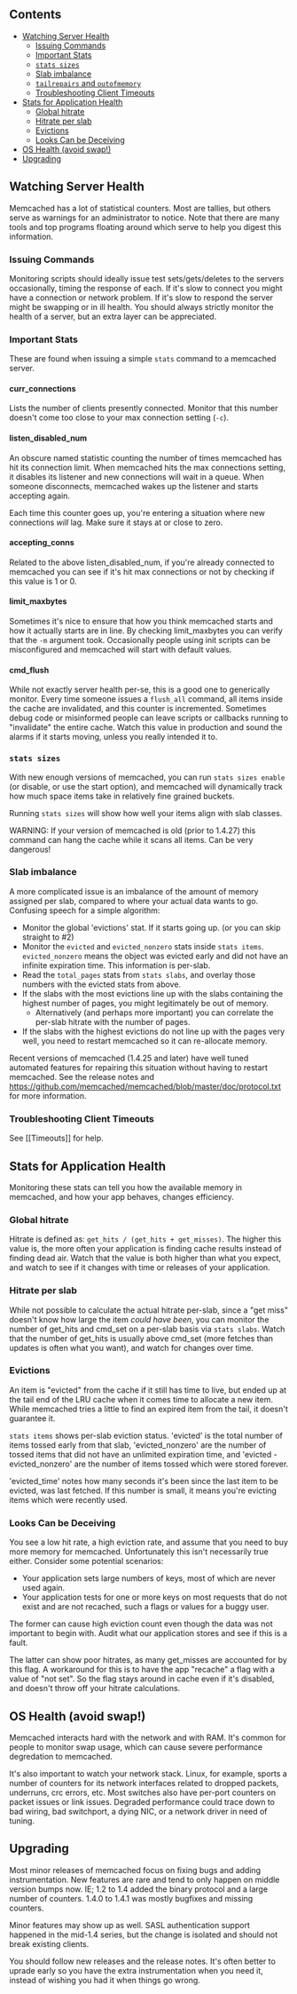 ## Contents

- [Watching Server Health](#watching-server-health)
    - [Issuing Commands](#issuing-commands)
    - [Important Stats](#important-stats)
    - [`stats sizes`](#stats-sizes)
    - [Slab imbalance](#slab-imbalance)
    - [`tailrepairs` and `outofmemory`](#tailrepairs-and-outofmemory)
    - [Troubleshooting Client Timeouts](#troubleshooting-client-timeouts)
- [Stats for Application Health](#stats-for-application-health)
    - [Global hitrate](#global-hitrate)
    - [Hitrate per slab](#hitrate-per-slab)
    - [Evictions](#evictions)
    - [Looks Can be Deceiving](#looks-can-be-deceiving)
- [OS Health (avoid swap!)](#os-health-avoid-swap)
- [Upgrading](#upgrading)

<!-- end toc -->

## Watching Server Health

Memcached has a lot of statistical counters. Most are tallies, but others serve as warnings for an administrator to notice. Note that there are many tools and top programs floating around which serve to help you digest this information.

### Issuing Commands

Monitoring scripts should ideally issue test sets/gets/deletes to the servers occasionally, timing the response of each. If it's slow to connect you might have a connection or network problem. If it's slow to respond the server might be swapping or in ill health. You should always strictly monitor the health of a server, but an extra layer can be appreciated.

### Important Stats

These are found when issuing a simple `stats` command to a memcached server.

#### curr_connections

Lists the number of clients presently connected. Monitor that this number doesn't come too close to your max connection setting (`-c`).

#### listen_disabled_num

An obscure named statistic counting the number of times memcached has hit its connection limit. When memcached hits the max connections setting, it disables its listener and new connections will wait in a queue. When someone disconnects, memcached wakes up the listener and starts accepting again.

Each time this counter goes up, you're entering a situation where new connections _will_ lag. Make sure it stays at or close to zero.

#### accepting_conns

Related to the above listen_disabled_num, if you're already connected to memcached you can see if it's hit max connections or not by checking if this value is 1 or 0.

#### limit_maxbytes

Sometimes it's nice to ensure that how you think memcached starts and how it actually starts are in line. By checking limit_maxbytes you can verify that the `-m` argument took. Occasionally people using init scripts can be misconfigured and memcached will start with default values.

#### cmd_flush

While not exactly server health per-se, this is a good one to generically monitor. Every time someone issues a `flush_all` command, all items inside the cache are invalidated, and this counter is incremented. Sometimes debug code or misinformed people can leave scripts or callbacks running to "invalidate" the entire cache. Watch this value in production and sound the alarms if it starts moving, unless you really intended it to.

### `stats sizes`

With new enough versions of memcached, you can run `stats sizes enable` (or
disable, or use the start option), and memcached will dynamically track how
much space items take in relatively fine grained buckets.

Running `stats sizes` will show how well your items align with slab classes.

WARNING: If your version of memcached is old (prior to 1.4.27) this command
can hang the cache while it scans all items. Can be very dangerous!

### Slab imbalance

A more complicated issue is an imbalance of the amount of memory assigned per slab, compared to where your actual data wants to go. Confusing speech for a simple algorithm:

 * Monitor the global 'evictions' stat. If it starts going up. (or you can skip straight to #2)
 * Monitor the `evicted` and `evicted_nonzero` stats inside `stats items`. `evicted_nonzero` means the object was evicted early and did not have an infinite expiration time. This information is per-slab.
 * Read the `total_pages` stats from `stats slabs`, and overlay those numbers with the evicted stats from above.
 * If the slabs with the most evictions line up with the slabs containing the highest number of pages, you might legitimately be out of memory.
   * Alternatively (and perhaps more important) you can correlate the per-slab hitrate with the number of pages.
 * If the slabs with the highest evictions do not line up with the pages very well, you need to restart memcached so it can re-allocate memory.

Recent versions of memcached (1.4.25 and later) have well tuned automated
features for repairing this situation without having to restart memcached. See
the release notes and
https://github.com/memcached/memcached/blob/master/doc/protocol.txt for more
information.

### Troubleshooting Client Timeouts

See [[Timeouts]] for help.

## Stats for Application Health

Monitoring these stats can tell you how the available memory in memcached, and how your app behaves, changes efficiency.

### Global hitrate

Hitrate is defined as: `get_hits / (get_hits + get_misses)`. The higher this value is, the more often your application is finding cache results instead of finding dead air. Watch that the value is both higher than what you expect, and watch to see if it changes with time or releases of your application.

### Hitrate per slab

While not possible to calculate the actual hitrate per-slab, since a "get miss" doesn't know how large the item _could have been_, you can monitor the number of get_hits and cmd_set on a per-slab basis via `stats slabs`. Watch that the number of get_hits is usually above cmd_set (more fetches than updates is often what you want), and watch for changes over time.

### Evictions

An item is "evicted" from the cache if it still has time to live, but ended up at the tail end of the LRU cache when it comes time to allocate a new item. While memcached tries a little to find an expired item from the tail, it doesn't guarantee it.

`stats items` shows per-slab eviction status. 'evicted' is the total number of items tossed early from that slab, 'evicted_nonzero' are the number of tossed items that did not have an unlimited expiration time, and 'evicted - evicted_nonzero' are the number of items tossed which were stored forever.

'evicted_time' notes how many seconds it's been since the last item to be evicted, was last fetched. If this number is small, it means you're evicting items which were recently used.

### Looks Can be Deceiving

You see a low hit rate, a high eviction rate, and assume that you need to buy more memory for memcached. Unfortunately this isn't necessarily true either. Consider some potential scenarios:

 * Your application sets large numbers of keys, most of which are never used again.
 * Your application tests for one or more keys on most requests that do not exist and are not recached, such a flags or values for a buggy user.

The former can cause high eviction count even though the data was not important to begin with. Audit what our application stores and see if this is a fault.

The latter can show poor hitrates, as many get_misses are accounted for by this flag. A workaround for this is to have the app "recache" a flag with a value of "not set". So the flag stays around in cache even if it's disabled, and doesn't throw off your hitrate calculations.

## OS Health (avoid swap!)

Memcached interacts hard with the network and with RAM. It's common for people to monitor swap usage, which can cause severe performance degredation to memcached.

It's also important to watch your network stack. Linux, for example, sports a number of counters for its network interfaces related to dropped packets, underruns, crc errors, etc. Most switches also have per-port counters on packet issues or link issues. Degraded performance could trace down to bad wiring, bad switchport, a dying NIC, or a network driver in need of tuning.

## Upgrading

Most minor releases of memcached focus on fixing bugs and adding instrumentation. New features are rare and tend to only happen on middle version bumps now. IE; 1.2 to 1.4 added the binary protocol and a large number of counters. 1.4.0 to 1.4.1 was mostly bugfixes and missing counters. 

Minor features may show up as well. SASL authentication support happened in the mid-1.4 series, but the change is isolated and should not break existing clients.

You should follow new releases and the release notes. It's often better to uprade early so you have the extra instrumentation when you need it, instead of wishing you had it when things go wrong.
